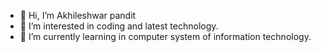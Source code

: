 - 👋 Hi, I’m Akhileshwar pandit
- 👀 I’m interested in coding and latest technology.
- 🌱 I’m currently learning in computer system of information technology.

<!---
akhilpandit09/akhilpandit09 is a ✨ special ✨ repository because its `README.md` (this file) appears on your GitHub profile.
You can click the Preview link to take a look at your changes.
--->
